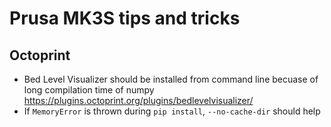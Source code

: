 # Prusa MK3S tips and tricks

## Octoprint

* Bed Level Visualizer should be installed from command line becuase of long compilation time of numpy https://plugins.octoprint.org/plugins/bedlevelvisualizer/
* If `MemoryError` is thrown during `pip install`, `--no-cache-dir` should help
